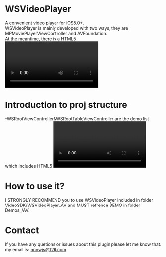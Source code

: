 WSVideoPlayer
=============

A convenient video player for iOS5.0+.   
WSVideoPlayer is mainly developed with two ways, they are MPMoviePlayerViewController and AVFoundation.   
At the meantime, there is a HTML5 <video> demo in this project.   
PLS ENJOY IT!

Introduction to proj structure
=============
-WSRootViewController&WSRootTableViewController are the demo list which includes HTML5 <video> and WSVideoPlayerDemos(Developed with MPMoviePlayerViewController and AVFoundation).   
-Demos_ folder: There are 3 folds(WV/MV/AV), they are the dome implementations and corresonds to HTML5 <video>, MPMoviePlayerViewController, AVFoundation.    

How to use it?
=============
I STRONGLY RECOMMEND you to use WSVideoPlayer included in folder VideoSDK/WSVideoPlayer_AV and MUST refrence DEMO in folder Demos_/AV.   

Contact
=============
If you have any quetions or issues about this plugin please let me know that.      
my email is: nnnwjs@126.com

